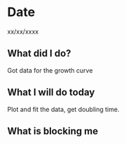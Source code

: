 # Date 
xx/xx/xxxx
## **What did I do?**
Got data for the growth curve
## **What I will do today**
Plot and fit the data, get doubling time.
## **What is blocking me**